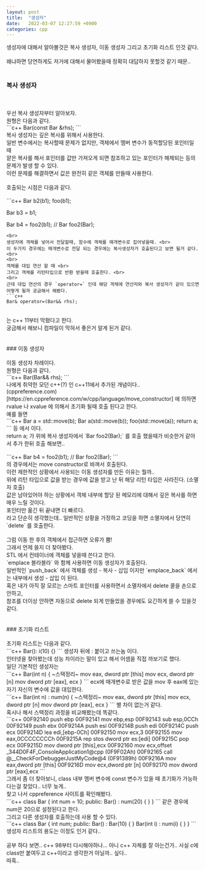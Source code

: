 ```yaml
---
layout: post
title:  "생성자"
date:   2022-03-07 12:27:59 +0900
categories: cpp
---
```


생성자에 대해서 알아볼것은 복사 생성자, 이동 생성자 그리고 초기화 리스트 인것 같다. <br>
<br>
왜냐하면 당연하게도 저거에 대해서 물어봤을때 정확히 대답하지 못할것 같기 때문.. <br>
<br>
### 복사 생성자

<br>
<br>
우선 복사 생성자부터 알아보자. <br>
원형은 다음과 같다. <br>
```c++
Bar(const Bar &rhs);
```
<br>
복사 생성자는 깊은 복사를 위해서 사용한다. <br>
일반 변수에서는 복사할때 문제가 없지만, 객체에서 맴버 변수가 동적할당된 포인터일 때 <br>
얕은 복사를 해서 포인터를 값만 가져오게 되면 참조하고 있는 포인터가 해제되는 등의 문제가 발생 할 수 있다. <br>
이런 문제를 해결하면서 값은 완전히 같은 객체를 만들때 사용한다. <br>
<br>
호출되는 시점은 다음과 같다. <br>
<br>
```c++
Bar b2(b1);
foo(b1);

Bar b3 = b1;

Bar b4 = foo2(b1); // Bar foo2(Bar);
```
<br>
생성자에 객체를 넣어서 전달할때, 함수에 객체를 매개변수로 집어넣을때. <br>
이 두가지 경우에는 매개변수로 전달 되는 경우에는 복사생성자가 호출된다고 보면 될거 같다. <br>
<br>
객체를 대입 연산 할 때 <br>
그리고 객체를 리턴타입으로 반환 받을때 호출한다. <br>
<br>
근데 대입 연산의 경우 `operator=` 인데 해당 객체에 연산자와 복사 생성자가 같이 있으면 어떻게 될까 궁금해서 해봤다.
```c++
Bar& operator=(Bar&& rhs);
```
<br>
는 c++ 11부터 막혔다고 한다. <br>
궁금해서 해보니 컴파일이 막혀서 좋은거 알게 된거 같다. <br>
<br>
<br>
### 이동 생성자

<br>
<br>
이동 생성자 차례이다. <br>
원형은 다음과 같다. <br>
```c++
Bar(Bar&& rhs);
```
<br>
나에게 취약한 모던 c++(?) 인 c++11에서 추가된 개념이다.. <br>
(cppreference.com)[https://en.cppreference.com/w/cpp/language/move_constructor] 에 의하면 rvalue 나 xvalue 에 의해서 초기화 될때 호출 된다고 한다. <br>
예를 들면 <br>
```c++
Bar a = std::move(b);
Bar a(std::move(b));
foo(std::move(a));
return a;
```
등 에서 이다. <br>
return a; 가 위에 복사 생성자에서 `Bar foo2(Bar);` 를 호출 했을때가 비슷한거 같아서 추가 한뒤 호출 해보면.. <br>
<br>
```c++
Bar b4 = foo2(b1); // Bar foo2(Bar);
```
<br>
의 경우에서는 move constructor로 바껴서 호출된다. <br>
이런 제한적인 상황에서 사용되는 이동 생성자를 만든 이유는 뭘까.. <br>
위에 리턴 타입으로 값을 받는 경우에 값을 받고 난 뒤 해당 리턴 타입은 사라진다. (소멸자 호출) <br>
값은 남아있어야 하는 상황에서 객체 내부에 할당 된 메모리에 대해서 깊은 복사를 하면 매우 느릴 것이다. <br>
포인터만 옮긴 뒤 끝내면 더 빠르다. <br>
라고 단순히 생각했는데.. 일반적인 상황을 가정하고 코딩을 하면 소멸자에서 당연히 `delete` 를 호출한다. <br>
<br>
그럼 이동 한 후의 객체에서 접근하면 오류가 뿜! <br>
그래서 언제 쓸지 더 찾아봤다. <br>
STL 에서 컨테이너에 객체를 넣을때 쓴다고 한다. <br>
`emplace 블라블라` 와 함께 사용하면 이동 생성자가 호출된다. <br>
일반적인 `push_back` 에서 객체를 생성 - 복사 - 삽입 이지만 `emplace_back` 에서는 내부에서 생성 - 삽입 이 된다. <br> 
혹은 내가 아직 잘 모르는 스마트 포인터를 사용하면서 소멸자에서 delete 콜을 손으로 안하고, <br>
참조를 더이상 안하면 자동으로 delete 되게 만들었을 경우에도 요긴하게 쓸 수 있을것 같다. <br>
<br>
<br>
### 초기화 리스트

<br>
<br>
초기화 리스트는 다음과 같다. <br>
```c++
Bar(): i(10)
{}
```
생성자 뒤에 : 붙이고 쓰는놈 이다. <br>
인터넷을 찾아봤는데 성능 차이라는 말이 있고 해서 어셈을 직접 까보기로 했다. <br>
일단 기본적인 생성자는 <br>
```c++
Bar(int n) {
~스택정리~
mov   eax, dword ptr [this]
mov   ecx, dword ptr [n]
mov   dword ptr [eax], ecx
}
```
ecx에 매개변수로 받은 값을 mov 후 eax에 있는 자기 자신의 변수에 값을 대입한다. <br>
```c++
Bar(int n) : num(n) {
~스택정리~
mov   eax, dword ptr [this]
mov   ecx, dword ptr [n]
mov   dword ptr [eax], ecx
}
```
별 차이 없는거 같다. <br>
혹시나 해서 스택정리 과정을 비교해봤는데 똑같다. <br>
```c++
00F92140  push        ebp  
00F92141  mov         ebp,esp  
00F92143  sub         esp,0CCh  
00F92149  push        ebx  
00F9214A  push        esi  
00F9214B  push        edi  
00F9214C  push        ecx  
00F9214D  lea         edi,[ebp-0Ch]  
00F92150  mov         ecx,3  
00F92155  mov         eax,0CCCCCCCCh  
00F9215A  rep stos    dword ptr es:[edi]  
00F9215C  pop         ecx  
00F9215D  mov         dword ptr [this],ecx  
00F92160  mov         ecx,offset _344D0F4F_ConsoleApplication1@cpp (0F9F02Ah)  
00F92165  call        @__CheckForDebuggerJustMyCode@4 (0F91389h)  
00F9216A  mov         eax,dword ptr [this]  
00F9216D  mov         ecx,dword ptr [n]  
00F92170  mov         dword ptr [eax],ecx  
```
<br>
그래서 좀 더 찾아보니, class 내부 멤버 변수에 const 변수가 있을 때 초기화가 가능하다는걸 찾았다.. 너무 늦게.. <br>
찾고 나서 cppreference 사이트를 확인해봤다. <br>
```c++
class Bar {
  int num = 10;
public:
  Bar() : num(20) {
  }
}
```
같은 경우에 num은 20으로 설정된다고 한다. <br>
그리고 다른 생성자를 호출하는데 사용 할 수 있다. <br>
```c++
class Bar {
  int num;
public:
  Bar() : Bar(10) {
  }
  Bar(int i) : num(i) {
  }
}
```
생성자 리스트의 용도는 이정도 인거 같다.. <br>
<br>
공부 하다 보면.. c++ 98부터 다시해야하나... 아니 c++ 자체를 잘 아는건가.. 사실 c에 class만 붙여두고 c++이라고 생각한거 아닐까.. 싶다.. <br>
따흑..<br>
<br>
<br>
